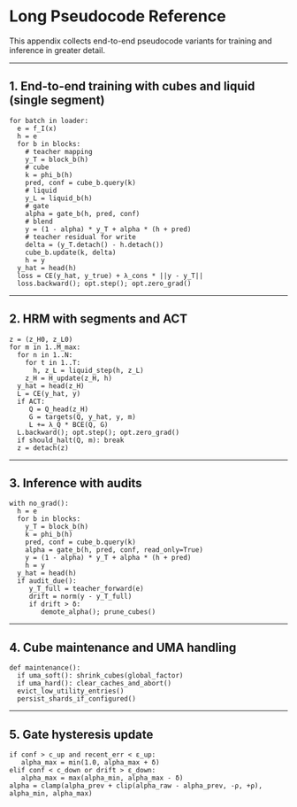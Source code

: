 # Long Pseudocode Reference

This appendix collects end-to-end pseudocode variants for training and inference in greater detail.

---

## 1. End-to-end training with cubes and liquid (single segment)

```
for batch in loader:
  e = f_I(x)
  h = e
  for b in blocks:
    # teacher mapping
    y_T = block_b(h)
    # cube
    k = phi_b(h)
    pred, conf = cube_b.query(k)
    # liquid
    y_L = liquid_b(h)
    # gate
    alpha = gate_b(h, pred, conf)
    # blend
    y = (1 - alpha) * y_T + alpha * (h + pred)
    # teacher residual for write
    delta = (y_T.detach() - h.detach())
    cube_b.update(k, delta)
    h = y
  y_hat = head(h)
  loss = CE(y_hat, y_true) + λ_cons * ||y - y_T||
  loss.backward(); opt.step(); opt.zero_grad()
```

---

## 2. HRM with segments and ACT

```
z = (z_H0, z_L0)
for m in 1..M_max:
  for n in 1..N:
    for t in 1..T:
      h, z_L = liquid_step(h, z_L)
    z_H = H_update(z_H, h)
  y_hat = head(z_H)
  L = CE(y_hat, y)
  if ACT:
     Q = Q_head(z_H)
     G = targets(Q, y_hat, y, m)
     L += λ_Q * BCE(Q, G)
  L.backward(); opt.step(); opt.zero_grad()
  if should_halt(Q, m): break
  z = detach(z)
```

---

## 3. Inference with audits

```
with no_grad():
  h = e
  for b in blocks:
    y_T = block_b(h)
    k = phi_b(h)
    pred, conf = cube_b.query(k)
    alpha = gate_b(h, pred, conf, read_only=True)
    y = (1 - alpha) * y_T + alpha * (h + pred)
    h = y
  y_hat = head(h)
  if audit_due():
     y_T_full = teacher_forward(e)
     drift = norm(y - y_T_full)
     if drift > δ:
        demote_alpha(); prune_cubes()
```

---

## 4. Cube maintenance and UMA handling

```
def maintenance():
  if uma_soft(): shrink_cubes(global_factor)
  if uma_hard(): clear_caches_and_abort()
  evict_low_utility_entries()
  persist_shards_if_configured()
```

---

## 5. Gate hysteresis update

```
if conf > c_up and recent_err < ε_up:
   alpha_max = min(1.0, alpha_max + δ)
elif conf < c_down or drift > ε_down:
   alpha_max = max(alpha_min, alpha_max - δ)
alpha = clamp(alpha_prev + clip(alpha_raw - alpha_prev, -ρ, +ρ), alpha_min, alpha_max)
```

